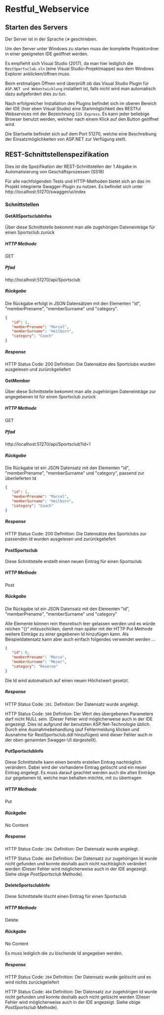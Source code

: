 # Restful_Webservice
## Starten des Servers

Der Server ist in der Sprache `C#` geschrieben.

Um den Server unter Windows zu starten muss der komplette Projektordner in einer geeigneten IDE geöffnet werden.

Es empfiehlt sich Visual Studio (2017), da man hier lediglich die `RestSportsclub.sln` (eine Visual Studio-Projektmappe) aus dem Windows Explorer anklicken/öffnen muss.

Beim erstmaligen Öffnen wird überprüft ob das Visual Studio Plugin für `ASP.NET und Webentwicklung` installiert ist, falls nicht wird man automatisch dazu aufgefordert dies zu tun.

Nach erfolgreicher Installation des Plugins befindet sich im oberen Bereich der IDE (hier eben Visual Studio) eine Startmöglichkeit des RESTful Webservices mit der Bezeichnung `IIS Express`. Es kann jeder beliebige Browser benutzt werden, welcher nach einem Klick auf den Button geöffnet wird.

Die Startseite befindet sich auf dem Port 51270, welche eine Beschreibung der Einsatzmöglichkeiten von ASP.NET zur Verfügung stellt.

## REST-Schnittstellenspezifikation

Dies ist die Spezifikation der REST-Schnittstellen der 1.Abgabe in Automatisierung von Geschäftsprozessen (SS18)

Für alle nachfolgenden Tests und HTTP-Methoden bietet sich an das im Projekt integrierte Swagger-Plugin zu nutzen.
Es befindet sich unter http://localhost:51270/swagger/ui/index

### Schnittstellen

#### **GetAllSportsclubInfos**

Über diese Schnittstelle bekommt man alle zugehörigen Dateneinträge für einen Sportsclub zurück

##### HTTP Methode

GET

##### Pfad

http://localhost:51270/api/Sportsclub

##### Rückgabe

Die Rückgabe erfolgt in JSON Datensätzen mit den Elementen "id", "memberPrename", "memberSurname" und "category".

```json
{
   "id": 1,
   "memberPrename": "Marcel",
   "memberSurname": "Heilborn",
   "category": "Coach"
}
```

##### Response

HTTP Status Code: 200
Definition: Die Datensätze des Sportclubs wurden ausgelesen und zurürckgeliefert

#### **GetMember**

Über diese Schnittstelle bekommt man alle zugehörigen Dateneinträge zur angegebenen Id für einen Sportsclub zurück

##### HTTP Methode

GET

##### Pfad

http://localhost:51270/api/Sportsclub?id=1

##### Rückgabe

Die Rückgabe ist ein JSON Datensatz mit den Elementen "id", "memberPrename", "memberSurname" und "category", passend zur überlieferten Id

```json
{
   "id": 1,
   "memberPrename": "Marcel",
   "memberSurname": "Heilborn",
   "category": "Coach"
}
```

##### Response

HTTP Status Code: 200
Definition: Die Datensätze des Sportclubs zur passenden Id wurden ausgelesen und zurürckgeliefert

#### **PostSportsclub**

Diese Schnittstelle erstellt einen neuen Eintrag für einen Sportsclub

##### HTTP Methode

Post

##### Rückgabe

Die Rückgabe ist ein JSON Datensatz mit den Elementen "id", "memberPrename", "memberSurname" und "category"

Alle Elemente können rein theoretisch leer gelassen werden und es würde reichen "{}" mitzuschicken, damit man später mit der HTTP Put Methode weitere Einträge zu einer gegebenen Id hinzufügen kann.
Als Beispieldatensatz kann aber auch einfach folgendes verwendet werden ...

```json
{
   "id": 0,
   "memberPrename": "Marco",
   "memberSurname": "Meier",
   "category": "Reserve"
}
```

Die Id wird automatisch auf einen neuen Höchstwert gesetzt.

##### Response

HTTP Status Code: `201`.
Definition: Der Datensatz wurde angelegt.

HTTP Status Code: `500`
Defintion: Der Wert des übergebenen Parameters darf nicht NULL sein. (Dieser Fehler wird möglicherweise auch in der IDE angezeigt. Dies ist aufgrund der benutzten ASP.Net-Technologie üblich. Durch eine Ausnahmebehandlung (auf Fehlermeldung klicken und Ausnahme für RestSportsclub.ddl hinzufügen) wird dieser Fehler auch in der oben genannten Swagger-UI dargestellt).

#### **PutSportsclubInfo**

Diese Schnittstelle kann einen bereits erstellen Eintrag nachträglich verändern. Dabei wird der vorhandene Eintrag gelöscht und ein neuer Eintrag angelegt. Es muss darauf geachtet werden auch die alten Einträge zur gegebenen Id, welche man behalten möchte, mit zu übertragen

##### HTTP Methode

Put

##### Rückgabe

No Content

##### Response

HTTP Status Code: `204`.
Definition: Der Datensatz wurde angelegt.

HTTP Status Code: `404`
Definition: Der Datensatz zur zugehörigen Id wurde nicht gefunden und konnte deshalb auch nicht nachträglich verändert werden (Dieser Fehler wird möglicherweise auch in der IDE angezeigt. Siehe obige *PostSportsclub* Methode).

#### **DeleteSportsclubInfo**

Diese Schnittstelle löscht einen Eintrag für einen Sportsclub

##### HTTP Methode

Delete

##### Rückgabe

No Content

Es muss lediglich die zu löschende Id angegeben werden.

##### Response

HTTP Status Code: `204`
Definition: Der Datensatz wurde gelöscht und es wird nichts zurückgeliefert

HTTP Status Code: `404`
Definition: Der Datensatz zur zugehörigen Id wurde nicht gefunden und konnte deshalb auch nicht gelöscht werden (Dieser Fehler wird möglicherweise auch in der IDE angezeigt. Siehe obige *PostSportsclub* Methode).
